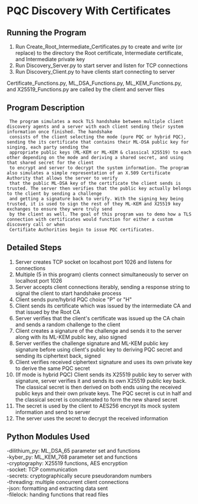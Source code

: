# PQC Discovery With Certificates

## Running the Program

  1. Run Create_Root_Intermediate_Certificates.py to create and write (or replace) to the directory the Root certificate, Intermediate certificate, and Intermediate private key
  2. Run Discovery_Server.py to start server and listen for TCP connections
  3. Run Discovery_Client.py to have clients start connecting to server

  Certificate_Functions.py, ML_DSA_Functions.py, ML_KEM_Functions.py, and X25519_Functions.py are called by the client and server files
  
## Program Description

     The program simulates a mock TLS handshake between multiple client discovery agents and a server with each client sending their system information once finished. The handshake 
     consists of the client selecting the mode (pure PQC or hybrid PQC), sending the its certificate that contains their ML-DSA public key for singing, each party sending the 
     appropriate public keys (ML-KEM or ML-KEM & classical X25519) to each other depending on the mode and deriving a shared secret, and using that shared secret for the client 
     to encrypt and server to decrypt the system information. The program also simulates a simple representation of an X.509 Certificate Authority that allows the server to verify 
     that the public ML-DSA key of the certificate the client sends is trusted. The server then verifies that the public key actually belongs to the client by sending a challenge 
     and getting a signature back to verify. With the signing key being trusted, it is used to sign the rest of they ML-KEM and X25519 key exchanges to ensure they were truly send 
     by the client as well. The goal of this program was to demo how a TLS connection with certificates would function for either a custom discovery call or when 
     Certifiate Authorities begin to issue PQC certificates.

## Detailed Steps

  1. Server creates TCP socket on localhost port 1026 and listens for connections
  2. Multiple (5 in this program) clients connect simultaneously to server on localhost port 1026
  3. Server accepts client connections iterably, sending a response string to signal the client to start handshake process
  4. Client sends pure/hybrid PQC choice "P" or "H"
  5. Client sends its certificate which was issued by the intermediate CA and that issued by the Root CA
  6. Server verifies that the client's certificate was issued up the CA chain and sends a random challenge to the client
  7. Client creates a signature of the challenge and sends it to the server along with its ML-KEM public key, also signed
  8. Server verifies the challenge signature and ML-KEM public key signature before using client's public key to deriving PQC secret and sending its ciphertext back, signed
  9. Client verifies received ciphertext signature and uses its own private key to derive the same PQC secret
  10. (If mode is hybrid PQC) Client sends its X25519 public key to server with signature, server verifies it and sends its own X25519 public key back. The classical secret is then derived on both ends using the received public keys and their own private keys. The PQC secret is cut in half and the classical secret is concatenated to form the new shared secret
  11. The secret is used by the client to AES256 encrypt its mock system information and send to server
  12. The server uses the secret to decrypt the received information

## Python Modules Used

-dilithium_py: ML_DSA_65 parameter set and functions  
-kyber_py: ML_KEM_768 parameter set and functions  
-cryptography: X25519 functions, AES encryption  
-socket: TCP communication  
-secrets: cryptographically secure pseudorandom numbers  
-threading: multiple concurrent client connections  
-json: formatting and extracting data sent  
-filelock: handing functions that read files  
